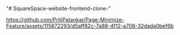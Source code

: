 "# SquareSpace-website-frontend-clone-" 

https://github.com/PritiPatankar/Page-Minimize-Feature/assets/115872293/d5aff82c-7a88-4f12-a708-32dada0bef6b
